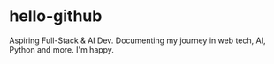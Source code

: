 # hello-github
Aspiring Full-Stack & AI Dev. Documenting my journey in web tech, AI, Python and more.
I'm happy.
